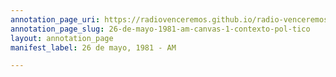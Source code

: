 ```yaml
---
annotation_page_uri: https://radiovenceremos.github.io/radio-venceremos-espanol-2/annotations/26-de-mayo-1981-am-canvas-1-contexto-pol-tico.json
annotation_page_slug: 26-de-mayo-1981-am-canvas-1-contexto-pol-tico
layout: annotation_page
manifest_label: 26 de mayo, 1981 - AM

---
```

